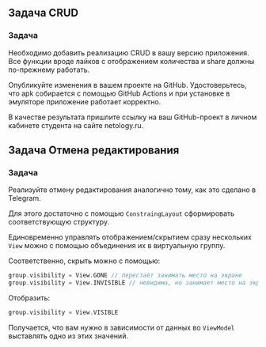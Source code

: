 ## Задача CRUD
### Задача
Необходимо добавить реализацию CRUD в вашу версию приложения. Все функции вроде лайков с отображением количества и share должны по-прежнему работать.

Опубликуйте изменения в вашем проекте на GitHub. Удостоверьтесь, что apk собирается с помощью GitHub Actions и при установке в эмуляторе приложение работает корректно.

В качестве результата пришлите ссылку на ваш GitHub-проект в личном кабинете студента на сайте netology.ru.

## Задача Отмена редактирования
### Задача
Реализуйте отмену редактирования аналогично тому, как это сделано в Telegram.
[](https://github.com/netology-code/and2-homeworks/raw/master/07_crud/pic/cancel.png)

Для этого достаточно с помощью `ConstraingLayout` сформировать соответствующую структуру.

Единовременно управлять отображением/скрытием сразу нескольких `View` можно с помощью объединения их в виртуальную группу.

Соответственно, скрыть можно с помощью:
```kotlin
group.visibility = View.GONE // перестаёт занимать место на экране
group.visibility = View.INVISIBLE // невидима, но занимает место на экране
```

Отобразить:
```kotlin
group.visibility = View.VISIBLE
```

Получается, что вам нужно в зависимости от данных во `ViewModel` выставлять одно из этих значений.
